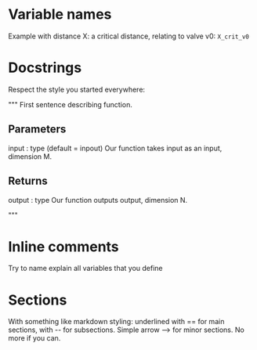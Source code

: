 Variable names
==============
Example with distance X: a critical distance, relating to valve v0: `X_crit_v0`

Docstrings
==========
Respect the style you started everywhere:

"""
First sentence describing function.

Parameters
----------
input : type (default = inpout)
    Our function takes input as an input, dimension M.

Returns
-------
output : type
    Our function outputs output, dimension N.

"""

Inline comments
===============
Try to name explain all variables that you define

Sections
========
With something like markdown styling: underlined with == for main sections, with -- for subsections.
Simple arrow --> for minor sections. No more if you can.
